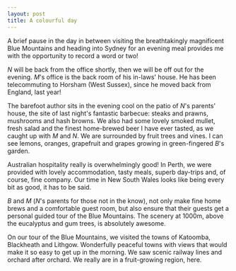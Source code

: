 ```yaml
---
layout: post
title: A colourful day
---
```


A brief pause in the day in between visiting the breathtakingly magnificent
Blue Mountains and heading into Sydney for an evening meal provides me with
the opportunity to record a word or two!


_N_ will be back from the office shortly, then we will be off out for
the evening. _M_'s office is the back room of his in-laws' house. He
has been telecommuting to Horsham (West Sussex), since he moved back from
England, last year!


The barefoot author sits in the evening cool on the patio of _N_'s
parents'  house, the site of last night's fantastic barbecue: steaks and
prawns, mushrooms and hash browns. We also had some lovely smoked mullet,
fresh salad  and the finest home-brewed beer I have ever tasted, as we caught
up with _M_ and _N_. We are surrounded by fruit trees and vines.
I can see lemons, oranges, grapefruit and grapes growing in green-fingered
_B_'s garden.


Australian hospitality really is overwhelmingly good! In Perth, we were
provided with lovely accommodation, tasty meals, superb day-trips and, of
course, fine company. Our time in New South Wales looks like being every bit
as good, it has to be said.


_B_ and _M_ (_N_'s parents for those not in the know),
not only make fine home brews and a comfortable guest room, but also ensure
that their guests get a personal guided tour of the Blue Mountains. The
scenery at 1000m, above the eucalyptus and gum trees, is absolutely awesome.


On our tour of the Blue Mountains, we visited the towns of Katoomba,
Blackheath and Lithgow. Wonderfully peaceful towns with views that would make
it so easy to get up in the morning. We saw scenic railway lines and orchard
after orchard. We really are in a fruit-growing region, here.

